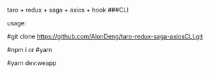 taro + redux + saga + axios + hook ###CLI


usage:

#git clone https://github.com/AlonDeng/taro-redux-saga-axiosCLI.git

#npm i 
or
#yarn

#yarn dev:weapp
